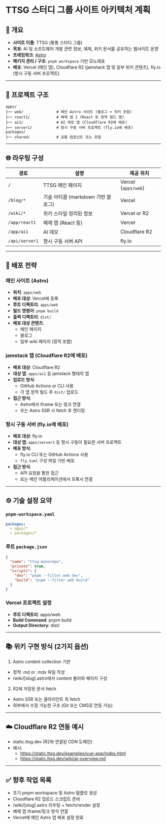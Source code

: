 # TTSG 스터디 그룹 사이트 아키텍처 계획

## 🧾 개요

- **사이트 이름**: TTSG (통통 스터디 그룹)
- **목표**: AI 및 소프트웨어 개발 관련 정보, 예제, 위키 문서를 공유하는 웹사이트 운영
- **프레임워크**: [Astro](https://astro.build/)
- **패키지 관리 / 구조**: `pnpm workspace` 기반 모노레포
- **배포**: Vercel (메인 앱), Cloudflare R2 (jamstack 앱 및 일부 위키 콘텐츠), fly.io (항시 구동 서버 프로젝트)

---

## 📁 프로젝트 구조

```
apps/
├── web/               # 메인 Astro 사이트 (블로그 + 위키 포함)
├── react1/            # 예제 앱 1 (React 등 정적 빌드 앱)
├── ai1/               # AI 데모 앱 (Cloudflare R2에 배포)
├── server1/           # 항시 구동 서버 프로젝트 (fly.io에 배포)
packages/
├── shared/            # 공통 컴포넌트 또는 유틸
```

---

## 🌐 라우팅 구성

| 경로           | 설명                               | 제공 위치            |
| -------------- | ---------------------------------- | ------------------- |
| `/`            | TTSG 메인 페이지                   | Vercel (`apps/web`)  |
| `/blog/*`      | 기술 아티클 (markdown 기반 블로그) | Vercel               |
| `/wiki/*`      | 위키 스타일 정리된 정보            | Vercel or R2         |
| `/app/react1`  | 예제 앱 (React 등)                 | Vercel               |
| `/app/ai1`     | AI 데모                            | Cloudflare R2        |
| `/api/server1` | 항시 구동 서버 API                  | fly.io               |

---

## 🚀 배포 전략

### 메인 사이트 (Astro)

- **위치**: `apps/web`
- **배포 대상**: Vercel에 등록
- **루트 디렉토리**: `apps/web`
- **빌드 명령어**: `pnpm build`
- **출력 디렉토리**: `dist/`
- **배포 대상 콘텐츠**:
  - 메인 페이지
  - 블로그
  - 일부 wiki 페이지 (정적 포함)

### jamstack 앱 (Cloudflare R2에 배포)

- **배포 대상**: Cloudflare R2
- **대상 앱**: `apps/ai1` 등 jamstack 형태의 앱
- **업로드 방식**:
  - GitHub Actions or CLI 사용
  - 각 앱 정적 빌드 후 `dist/` 업로드
- **접근 방식**:
  - Astro에서 iframe 또는 링크 연결
  - 또는 Astro SSR 시 fetch 후 렌더링

### 항시 구동 서버 (fly.io에 배포)

- **배포 대상**: fly.io
- **대상 앱**: `apps/server1` 등 항시 구동이 필요한 서버 프로젝트
- **배포 방식**:
  - fly.io CLI 또는 GitHub Actions 사용
  - `fly.toml` 구성 파일 기반 배포
- **접근 방식**:
  - API 요청을 통한 접근
  - 또는 메인 어플리케이션에서 프록시 연결

---

## ⚙️ 기술 설정 요약

### `pnpm-workspace.yaml`

```yaml
packages:
  - apps/*
  - packages/*
```

### 루트 `package.json`

```json
{
  "name": "ttsg-monorepo",
  "private": true,
  "scripts": {
    "dev": "pnpm --filter web dev",
    "build": "pnpm --filter web build"
  }
}
```

### Vercel 프로젝트 설정

- **루트 디렉토리**: apps/web
- **Build Command**: pnpm build
- **Output Directory**: dist/

---

## 📚 위키 구현 방식 (2가지 옵션)

1. Astro content collection 기반

- 정적 .md or .mdx 파일 작성
- /wiki/[slug].astro에서 content 불러와 페이지 구성

2. R2에 저장된 문서 fetch

- Astro SSR 또는 클라이언트 측 fetch
- 외부에서 수정 가능한 구조 (Git 또는 CMS로 연동 가능)

---

## ☁️ Cloudflare R2 연동 예시

- static.ttsg.dev (R2와 연결된 CDN 도메인)
- 예시:
  - https://static.ttsg.dev/examples/vue-app/index.html
  - https://static.ttsg.dev/wiki/ai-overview.md

---

## ✅ 향후 작업 목록

- 초기 pnpm workspace 및 Astro 템플릿 생성
- Cloudflare R2 업로드 스크립트 준비
- /wiki/[slug].astro 라우팅 + fetch/render 설정
- 예제 앱 iframe/링크 방식 연결
- Vercel에 메인 Astro 앱 배포 설정 완료
